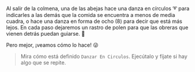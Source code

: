 <gs-attire attire-url="https://raw.githubusercontent.com/MumukiProject/mumuki-guia-gobstones-repeticion-simple-kids/master/assets/attires/config.json"> </gs-attire> <gs-toolbox toolbox-url="https://raw.githubusercontent.com/MumukiProject/mumuki-guia-gobstones-repeticion-simple-kids/master/assets/toolbox_1553708780521.xml"></gs-toolbox>

Al salir de la colmena, una de las abejas hace una danza en círculos :curly_loop: para indicarles a las demás que la comida se encuentra a menos de media cuadra, o hace una danza en forma de ocho (8) para decir que está más lejos. En cada paso dejaremos un rastro de polen para que las obreras que vienen detrás puedan guiarse. :paw_prints:

Pero mejor, ¡veamos cómo lo hace! :stuck_out_tongue_winking_eye:

> Mira cómo está definido `Danzar En Circulos`. Ejecútalo y fíjate si hay algo que se repite.